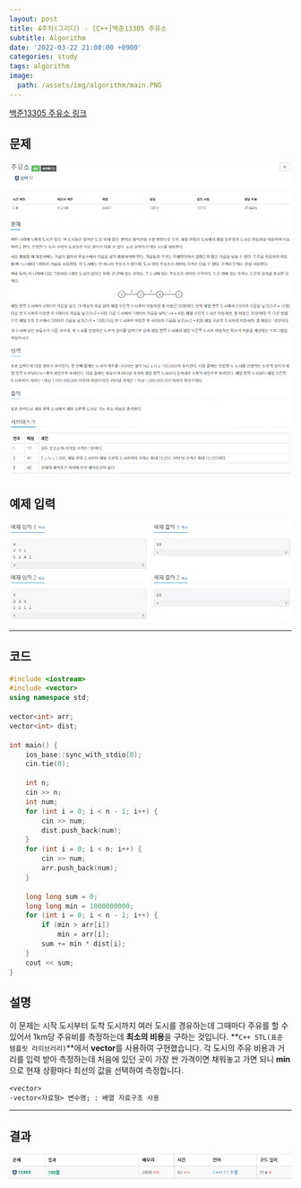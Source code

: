 ```yaml
---
layout: post
title: 4주차(그리디) - [C++]백준13305 주유소
subtitle: Algorithm
date: '2022-03-22 21:00:00 +0900'
categories: study
tags: algorithm
image:
  path: /assets/img/algorithm/main.PNG
---
```


[백준13305 주유소 링크](https://www.acmicpc.net/problem/13305)

<!--more-->

## 문제
![문제](/assets/img/algorithm/4주차/문제-주유소.PNG)

## 예제 입력
![예제](/assets/img/algorithm/4주차/예제-주유소.PNG)

---

## 코드
```cpp
#include <iostream>
#include <vector>
using namespace std;

vector<int> arr;
vector<int> dist;

int main() {
	ios_base::sync_with_stdio(0);
	cin.tie(0);

	int n;
	cin >> n;
	int num;
	for (int i = 0; i < n - 1; i++) {
		cin >> num;
		dist.push_back(num);
	}
	for (int i = 0; i < n; i++) {
		cin >> num;
		arr.push_back(num);
	}

	long long sum = 0;
	long long min = 1000000000;
	for (int i = 0; i < n - 1; i++) {
		if (min > arr[i])
			min = arr[i];
		sum += min * dist[i];
	}
	cout << sum;
}
```
## 설명
 이 문제는 시작 도시부터 도착 도시까지 여러 도시를 경유하는데 그때마다 주유를 할 수 있어서 1km당 주유비를 측정하는데 **최소의 비용**을 구하는 것입니다.
 **`C++ STL(표준 템플릿 라이브러리)`**에서 **vector**를 사용하여 구현했습니다.
 각 도시의 주유 비용과 거리를 입력 받아 측정하는데 처음에 있던 곳이 가장 싼 가격이면 채워놓고 가면 되니 **min**으로 현재 상황마다 최선의 값을 선택하여 측정합니다.
```
<vector>
-vector<자료형> 변수명; : 배열 자료구조 사용
```
---

## 결과
![결과](/assets/img/algorithm/4주차/결과-주유소.PNG)